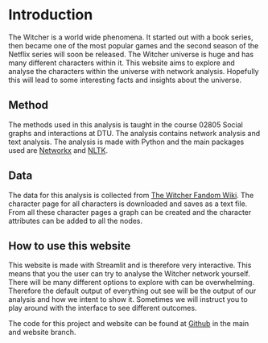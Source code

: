 # Introduction

The Witcher is a world wide phenomena. It started out with a book series, then became one of the most popular games and the second season of the Netflix series will soon be released. The Witcher universe is huge and has many different characters within it. This website aims to explore and analyse the characters within the universe with network analysis. Hopefully this will lead to some interesting facts and insights about the universe. 

## Method
The methods used in this analysis is taught in the course 02805 Social graphs and interactions at DTU. The analysis contains network analysis and text analysis. The analysis is made with Python and the main packages used are  [Networkx](https://networkx.org/) and [NLTK](https://www.nltk.org/). 

## Data 
The data for this analysis is collected from [The Witcher Fandom Wiki](https://witcher.fandom.com/wiki/Witcher_Wiki). The character page for all characters is downloaded and saves as a text file. From all these character pages a graph can be created and the character attributes can be added to all the nodes. 

## How to use this website

This website is made with Streamlit and is therefore very interactive. This means that you the user can try to analyse the Witcher network yourself. There will be many different options to explore with can be overwhelming. Therefore the default output of everything out see will be the output of our analysis and how we intent to show it. Sometimes we will instruct you to play around with the interface to see different outcomes. 

The code for this project and website can be found at [Github](https://github.com/datarise/socialgraph-witcher-analysis/tree/main) in the main and website branch.

